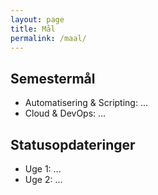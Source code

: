 ```yaml
---
layout: page
title: Mål
permalink: /maal/
---
```


## Semestermål

- Automatisering & Scripting: ...
- Cloud & DevOps: ...

## Statusopdateringer

- Uge 1: ...
- Uge 2: ...
